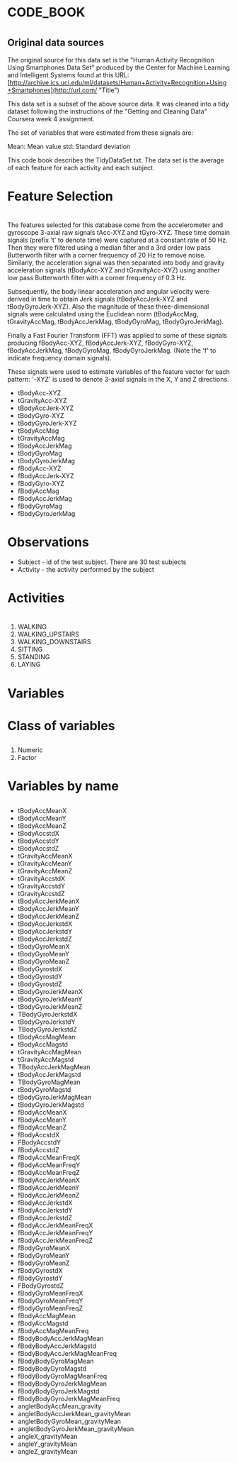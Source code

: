 # CODE_BOOK <h1>



## Original data sources      


The original source for this data set is the "Human Activity Recognition Using Smartphones Data Set" produced by the Center for Machine Learning and Intelligent Systems found at this URL: 
[http://archive.ics.uci.edu/ml/datasets/Human+Activity+Recognition+Using+Smartphones](http://url.com/ "Title")

This data set is a subset of the above source data. It was cleaned into a tidy dataset following the instructions of the "Getting and Cleaning Data" Coursera week 4 assignment.

The set of variables that were estimated from these signals are:

Mean: Mean value
std: Standard deviation

This code book describes the TidyDataSet.txt. 
The data set is the average of each feature for each activity and each subject.


# Feature Selection<h1> 

The features selected for this database come from the accelerometer and gyroscope 3-axial raw signals tAcc-XYZ and tGyro-XYZ. These time domain signals (prefix 't' to denote time) were captured at a constant rate of 50 Hz. Then they were filtered using a median filter and a 3rd order low pass Butterworth filter with a corner frequency of 20 Hz to remove noise. Similarly, the acceleration signal was then separated into body and gravity acceleration signals (tBodyAcc-XYZ and tGravityAcc-XYZ) using another low pass Butterworth filter with a corner frequency of 0.3 Hz.

Subsequently, the body linear acceleration and angular velocity were derived in time to obtain Jerk signals (tBodyAccJerk-XYZ and tBodyGyroJerk-XYZ). Also the magnitude of these three-dimensional signals were calculated using the Euclidean norm (tBodyAccMag, tGravityAccMag, tBodyAccJerkMag, tBodyGyroMag, tBodyGyroJerkMag).

Finally a Fast Fourier Transform (FFT) was applied to some of these signals producing fBodyAcc-XYZ, fBodyAccJerk-XYZ, fBodyGyro-XYZ, fBodyAccJerkMag, fBodyGyroMag, fBodyGyroJerkMag. (Note the 'f' to indicate frequency domain signals).

These signals were used to estimate variables of the feature vector for each pattern:
'-XYZ' is used to denote 3-axial signals in the X, Y and Z directions.

* tBodyAcc-XYZ
* tGravityAcc-XYZ
* tBodyAccJerk-XYZ
* tBodyGyro-XYZ
* tBodyGyroJerk-XYZ
* tBodyAccMag
* tGravityAccMag
* tBodyAccJerkMag
* tBodyGyroMag
* tBodyGyroJerkMag
* fBodyAcc-XYZ
* fBodyAccJerk-XYZ
* fBodyGyro-XYZ
* fBodyAccMag
* fBodyAccJerkMag
* fBodyGyroMag
* fBodyGyroJerkMag  


# Observations 

* Subject - id of the test subject. There are 30 test subjects
* Activity - the activity performed by the subject


 
# Activities<h1>    
1. WALKING
2. WALKING_UPSTAIRS
3. WALKING_DOWNSTAIRS
4. SITTING
5. STANDING
6. LAYING

# Variables<h1>  
    

# Class of variables<h2>    

1.  Numeric
2.  Factor

# Variables by name<h2>   


* tBodyAccMeanX
* tBodyAccMeanY
* tBodyAccMeanZ
* tBodyAccstdX
* tBodyAccstdY
* tBodyAccstdZ
* tGravityAccMeanX
* tGravityAccMeanY
* tGravityAccMeanZ
* tGravityAccstdX
* tGravityAccstdY
* tGravityAccstdZ
* tBodyAccJerkMeanX
* tBodyAccJerkMeanY
* tBodyAccJerkMeanZ
* tBodyAccJerkstdX
* tBodyAccJerkstdY
* tBodyAccJerkstdZ
* tBodyGyroMeanX
* tBodyGyroMeanY
* tBodyGyroMeanZ
* tBodyGyrostdX
* tBodyGyrostdY
* tBodyGyrostdZ
* tBodyGyroJerkMeanX
* tBodyGyroJerkMeanY
* tBodyGyroJerkMeanZ
* TBodyGyroJerkstdX
* tBodyGyroJerkstdY
* TBodyGyroJerkstdZ
* tBodyAccMagMean
* tBodyAccMagstd
* tGravityAccMagMean
* tGravityAccMagstd
* TBodyAccJerkMagMean
* tBodyAccJerkMagstd
* TBodyGyroMagMean
* tBodyGyroMagstd
* tBodyGyroJerkMagMean
* tBodyGyroJerkMagstd
* fBodyAccMeanX
* fBodyAccMeanY
* fBodyAccMeanZ
* fBodyAccstdX
 * FBodyAccstdY
* fBodyAccstdZ
* fBodyAccMeanFreqX
* fBodyAccMeanFreqY
* fBodyAccMeanFreqZ
* fBodyAccJerkMeanX
* fBodyAccJerkMeanY
* fBodyAccJerkMeanZ
* fBodyAccJerkstdX
* fBodyAccJerkstdY
* fBodyAccJerkstdZ
* fBodyAccJerkMeanFreqX
* fBodyAccJerkMeanFreqY
* fBodyAccJerkMeanFreqZ
* fBodyGyroMeanX
* fBodyGyroMeanY
* fBodyGyroMeanZ
* fBodyGyrostdX
* fBodyGyrostdY
* FBodyGyrostdZ
* fBodyGyroMeanFreqX
* fBodyGyroMeanFreqY
* fBodyGyroMeanFreqZ
* fBodyAccMagMean
* fBodyAccMagstd
* fBodyAccMagMeanFreq
 * fBodyBodyAccJerkMagMean
* fBodyBodyAccJerkMagstd
*  fBodyBodyAccJerkMagMeanFreq
* fBodyBodyGyroMagMean
* fBodyBodyGyroMagstd
* fBodyBodyGyroMagMeanFreq
* fBodyBodyGyroJerkMagMean
* fBodyBodyGyroJerkMagstd
* fBodyBodyGyroJerkMagMeanFreq
* angletBodyAccMean_gravity
 * angletBodyAccJerkMean_gravityMean
* angletBodyGyroMean_gravityMean
 * angletBodyGyroJerkMean_gravityMean
* angleX_gravityMean
* angleY_gravityMean
* angleZ_gravityMean


